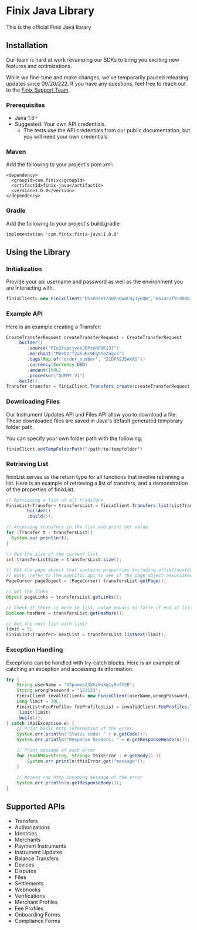 # Finix Java Library

This is the official Finix Java library

## Installation

Our team is hard at work revamping our SDKs to bring you exciting new features and optimizations.

While we fine-tune and make changes, we've temporarily paused releasing updates since 09/20/222. If you have any questions, feel free to reach out to the [Finix Support Team](mailto:support@finixpayments.com).

### Prerequisites
- Java 1.8+
- Suggested: Your own API credentials.
    - The tests use the API credentials from our public documentation, but you will need your own credentials.

### Maven

Add the following to your project's pom.xml:
```
<dependency>
  <groupId>com.finix</groupId>
  <artifactId>finix-java</artifactId>
  <version>1.0.0</version>
</dependency>
```

### Gradle

Add the following to your project's build.gradle
```
implementation 'com.finix:finix-java:1.0.0'
```

## Using the Library
### Initialization
Provide your api username and password as well as the environment you are interacting with.
```java
finixClient= new FinixClient("USsRhsHYZGBPnQw8CByJyEQW","8a14c2f9-d94b-4c72-8f5c-a62908e5b30e", Environment.SANDBOX);
```

### Example API
Here is an example creating a Transfer:
```java 
CreateTransferRequest createTransferRequest = CreateTransferRequest
    .builder()
        .source("PIe2YvpcjvoVJ6PzoRPBK137")
        .merchant("MUeDVrf2ahuKc9Eg5TeZugvs")
        .tags(Map.of("order_number", "21DFASJSAKAS"))
        .currency(Currency.USD)
        .amount(100L)
        .processor("DUMMY_V1")
    .build();
Transfer transfer = finixClient.Transfers.create(createTransferRequest);
```

### Downloading Files
Our Instrument Updates API and Files API allow you to download a file. These downloaded files are saved in Java's default generated temporary folder path.

You can specify your own folder path with the following:

```java 
finixClient.setTempFolderPath('/path/to/tempfolder')
```

### Retrieving List 
finixList serves as the return type for all functions that involve retrieving a list. Here is an example of retrieving a list of transfers, and a demonstration of the properties of finixList.

```java 
// Retrieving a list of all transfers 
FinixList<Transfer> transfersList = finixClient.Transfers.list(ListTransfersQueryParams.
        builder()
        .build());

// Accessing transfers in the list and print out value
for (Transfer t : transfersList){
  System.out.println(t);
}

// Get the size of the current list
int transferListSize = transfersList.size();

// Get the page object that contains properties including offset/nextCursor, limit.
// Note: refer to the specific api to see if the page object associated is of type pageCursor or pageOffset
PageCursor pageObject = (PageCursor) transfersList.getPage();

// Get the links 
Object pageLinks = transfersList.getLinks();

// Check if there is more to list, value equals to false if end of list has been reached 
Boolean hasMore = transfersList.getHasMore();

// Get the next list with limit 
limit = 5L
FinixList<Transfer> nextList = transfersList.listNext(limit);
```

### Exception Handling
Exceptions can be handled with try-catch blocks. Here is an example of catching an exception and accessing its information.

```java 
try {
    String userName = "USpumes23XhzHwXqiy9bfX2B";
    String wrongPassword = "123123";
    FinixClient invalidClient= new FinixClient(userName,wrongPassword, Environment.SANDBOX);
    Long limit = 20L;
    FinixList<FeeProfile> feeProfilesList = invalidClient.FeeProfiles.list(ListFeeProfilesQueryParams.builder()
    .limit(limit)
    .build());
} catch (ApiException e) {
    // Print basic http information of the error
    System.err.println("Status code: " + e.getCode());
    System.err.println("Response headers: " + e.getResponseHeaders());

    // Print message of each error 
    for (HashMap<String, String> thisError : e.getBody() ){
        System.err.println(thisError.get("message"));
    }
        
    // Access raw http incoming message of the error 
    System.err.println(e.getResponseBody());
}

```

## Supported APIs
- Transfers
- Authorizations
- Identities
- Merchants
- Payment Instruments
- Instrument Updates
- Balance Transfers
- Devices
- Disputes
- Files
- Settlements
- Webhooks
- Verifications
- Merchant Profiles
- Fee Profiles
- Onboarding Forms
- Compliance Forms
